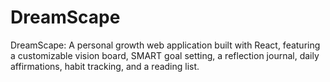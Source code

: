 # DreamScape
DreamScape: A personal growth web application built with React, featuring a customizable vision board, SMART goal setting, a reflection journal, daily affirmations, habit tracking, and a reading list.
